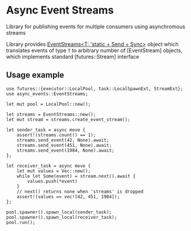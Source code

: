# Async Event Streams

Library for publishing events for multiple consumers using asynchromous streams

Library provides [EventStreams<T: 'static + Send + Sync>](EventStreams) object which translates events of type ```T``` 
to arbitrary number of [EventStream] objects, which implements standard [futures::Stream] interface

## Usage example

```
use futures::{executor::LocalPool, task::LocalSpawnExt, StreamExt};
use async_events::EventStreams;

let mut pool = LocalPool::new();

let streams = EventStreams::new();
let mut stream = streams.create_event_stream();

let sender_task = async move {
    assert!(streams.count() == 1);
    streams.send_event(42, None).await;
    streams.send_event(451, None).await;
    streams.send_event(1984, None).await;
};

let receiver_task = async move {
    let mut values = Vec::new();
    while let Some(event) = stream.next().await {
        values.push(*event)
    }
    // next() returns none when 'streams' is dropped
    assert!(values == vec![42, 451, 1984]);
};

pool.spawner().spawn_local(sender_task);
pool.spawner().spawn_local(receiver_task);
pool.run();
```